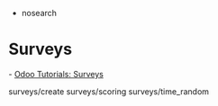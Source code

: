   - nosearch

# Surveys

<div class="seealso">

\- [Odoo Tutorials: Surveys](https://www.odoo.com/slides/surveys-62)

</div>

<div class="toctree" data-titlesonly="">

surveys/create surveys/scoring surveys/time\_random

</div>
